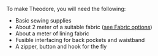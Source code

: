To make Theodore, you will need the following:

*   Basic sewing supplies
*   About 2 meter of a suitable fabric ([see Fabric options](/docs/patterns/theo/fabric))
*   About a meter of lining fabric
*   Fusible interfacing for back pockets and waistband
*   A zipper, button and hook for the fly
